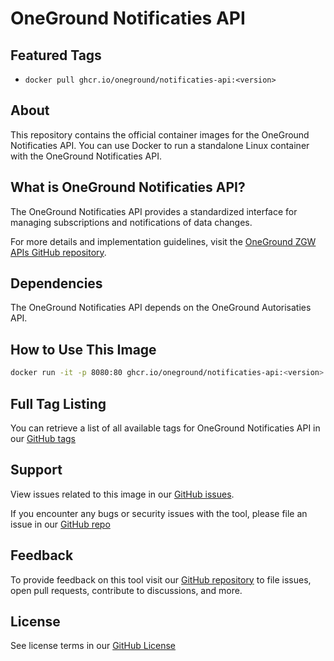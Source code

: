 # OneGround Notificaties API

## Featured Tags

- ```docker pull ghcr.io/oneground/notificaties-api:<version>```

## About

This repository contains the official container images for the OneGround Notificaties API. You can use Docker to run a standalone Linux container with the OneGround Notificaties API.

## What is OneGround Notificaties API?

The OneGround Notificaties API provides a standardized interface for managing subscriptions and notifications of data changes.

For more details and implementation guidelines, visit the [OneGround ZGW APIs GitHub repository](https://github.com/OneGround/ZGW-APIs).

## Dependencies

The OneGround Notificaties API depends on the OneGround Autorisaties API.

## How to Use This Image

```bash
docker run -it -p 8080:80 ghcr.io/oneground/notificaties-api:<version>
```

## Full Tag Listing

You can retrieve a list of all available tags for OneGround Notificaties API in our [GitHub tags](https://github.com/OneGround/ZGW-APIs/tags)

## Support

View issues related to this image in our [GitHub issues](https://github.com/OneGround/ZGW-APIs/issues).

If you encounter any bugs or security issues with the tool, please file an issue in our [GitHub repo](https://github.com/OneGround/ZGW-APIs/issues/new/choose)

## Feedback

To provide feedback on this tool visit our [GitHub repository](https://github.com/OneGround/ZGW-APIs) to file issues, open pull requests, contribute to discussions, and more.

## License

See license terms in our [GitHub License](https://github.com/OneGround/ZGW-APIs/blob/main/LICENSE)
